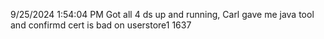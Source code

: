 9/25/2024 1:54:04 PM
Got all 4 ds up and running,
Carl gave me java tool and confirmd cert is bad on userstore1 1637